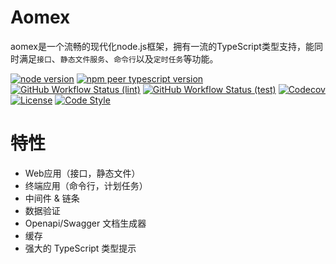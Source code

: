 # Aomex <!-- 被解析为 index.html 的 title -->

aomex是一个流畅的现代化node.js框架，拥有一流的TypeScript类型支持，能同时满足`接口`、`静态文件服务`、`命令行`以及`定时任务`等功能。

[![node version](https://img.shields.io/node/v/@aomex/core?logo=node.js)](https://nodejs.org)
[![npm peer typescript version](https://img.shields.io/npm/dependency-version/@aomex/core/peer/typescript?logo=typescript)](https://github.com/microsoft/TypeScript)
[![GitHub Workflow Status (lint)](https://img.shields.io/github/actions/workflow/status/aomex/aomex/lint.yml?branch=main&label=lint&logo=eslint)](https://github.com/aomex/aomex/actions/workflows/lint.yml)
[![GitHub Workflow Status (test)](https://img.shields.io/github/actions/workflow/status/aomex/aomex/test.yml?branch=main&label=test&logo=vitest)](https://github.com/aomex/aomex/actions/workflows/test.yml)
[![Codecov](https://img.shields.io/codecov/c/github/aomex/aomex?logo=codecov)](https://codecov.io/gh/aomex/aomex)
[![License](https://img.shields.io/github/license/aomex/aomex?logo=open-source-initiative)](https://github.com/aomex/aomex/blob/main/LICENSE)
[![Code Style](https://img.shields.io/badge/code_style-prettier-ff69b4.svg?logo=prettier)](https://github.com/prettier/prettier)

# 特性

- Web应用（接口，静态文件）
- 终端应用（命令行，计划任务）
- 中间件 & 链条
- 数据验证
- Openapi/Swagger 文档生成器
- 缓存
- 强大的 TypeScript 类型提示
